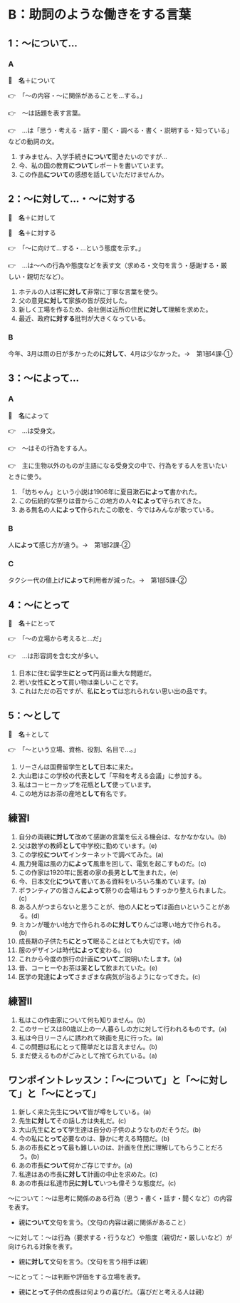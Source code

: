 # B：助詞のような働きをする言葉

## 1：～について...

### A

🔗　**名**＋について

👉　「～の内容・～に関係があることを...する。」

👉　～は話題を表す言葉。

👉　...は「思う・考える・話す・聞く・調べる・書く・説明する・知っている」などの動詞の文。

1. すみません、入学手続き**について**聞きたいのですが...
2. 今、私の国の教育**について**レポートを書いています。
3. この作品**について**の感想を話していただけませんか。

## 2：～に対して...・～に対する

🔗　**名**＋に対して

🔗　**名**＋に対する

👉　「～に向けて...する・...という態度を示す。」

👉　...は～への行為や態度などを表す文（求める・文句を言う・感謝する・厳しい・親切だなど）。

1. ホテルの人は客**に対して**非常に丁寧な言葉を使う。
2. 父の意見**に対して**家族の皆が反対した。
3. 新しく工場を作るため、会社側は近所の住民**に対して**理解を求めた。
4. 最近、政府**に対する**批判が大きくなっている。

### B

今年、3月は雨の日が多かったの**に対して**、4月は少なかった。→　第1部4課‐➀

## 3：～によって...

### A

🔗　**名**によって

👉　...は受身文。

👉　～はその行為をする人。

👉　主に生物以外のものが主語になる受身文の中で、行為をする人を言いたいときに使う。

1. 「坊ちゃん」という小説は1906年に夏目漱石**によって**書かれた。
2. この伝統的な祭りは昔からこの地方の人々**によって**守られてきた。
3. ある無名の人**によって**作られたこの歌を、今ではみんなが歌っている。

### B

人**によって**感じ方が違う。→　第1部2課‐➁

### C

タクシー代の値上げ**によって**利用者が減った。→　第1部5課‐➁

## 4：～にとって

🔗　**名**＋にとって

👉　「～の立場から考えると...だ」

👉　...は形容詞を含む文が多い。

1. 日本に住む留学生**にとって**円高は重大な問題だ。
2. 若い女性**にとって**買い物は楽しいことです。
3. これはただの石ですが、私**にとって**は忘れられない思い出の品です。

## 5：～として

🔗　**名**＋として

👉　「～という立場、資格、役割、名目で...。」

1. リーさんは国費留学生**として**日本に来た。
2. 大山君はこの学校の代表**として**「平和を考える会議」に参加する。
3. 私はコーヒーカップを花瓶**として**使っています。
4. この地方はお茶の産地**として**有名です。

## 練習Ⅰ

1. 自分の両親**に対して**改めて感謝の言葉を伝える機会は、なかなかない。(b)
2. 父は数学の教師**として**中学校に勤めています。(e)
3. この学校**について**インターネットで調べてみた。(a)
4. 風力発電は風の力**によって**風車を回して、電気を起こすものだ。(c)
5. この作家は1920年に医者の家の長男**として**生まれた。(e)
6. 今、日本文化**について**書いてある資料をいろいろ集めています。(a)
7. ボランティアの皆さん**によって**祭りの会場はもうすっかり整えられました。(c)
8. ある人がつまらないと思うことが、他の人**にとって**は面白いということがある。(d)
9. ミカンが暖かい地方で作られるの**に対して**りんごは寒い地方で作られる。(b)
10. 成長期の子供たち**にとって**眠ることはとても大切です。(d)
11. 服のデザインは時代**によって**変わる。(c)
12. これから今度の旅行の計画**について**ご説明いたします。(a)
13. 昔、コーヒーやお茶は薬**として**飲まれていた。(e)
14. 医学の発達**によって**さまざまな病気が治るようになってきた。(c)

## 練習Ⅱ

1. 私はこの作曲家について何も知りません。(b)
2. このサービスは80歳以上の一人暮らしの方に対して行われるものです。(a)
3. 私は今日リーさんに誘われて映画を見に行った。(a)
4. この問題は私にとって簡単だとは言えません。(b)
5. まだ使えるものがごみとして捨てられている。(a)

## ワンポイントレッスン：「～について」と「～に対して」と「～にとって」

1. 新しく来た先生**について**皆が噂をしている。(a)
2. 先生**に対して**その話し方は失礼だ。(c)
3. 大山先生**にとって**学生達は自分の子供のようなものだそうだ。(b)
4. 今の私**にとって**必要なのは、静かに考える時間だ。(b)
5. あの市長**にとって**最も難しいのは、計画を住民に理解してもらうことだろう。(b)
6. あの市長**について**何かご存じですか。(a)
7. 私達はあの市長**に対して**計画の中止を求めた。(c)
8. あの市長は私達市民**に対して**いつも偉そうな態度だ。(c)

～について：～は思考に関係のある行為（思う・書く・話す・聞くなど）の内容を表す。

- 親**について**文句を言う。（文句の内容は親に関係があること）

～に対して：～は行為（要求する・行うなど）や態度（親切だ・厳しいなど）が向けられる対象を表す。

- 親**に対して**文句を言う。（文句を言う相手は親）

～にとって：～は判断や評価をする立場を表す。

- 親**にとって**子供の成長は何よりの喜びだ。（喜びだと考える人は親）